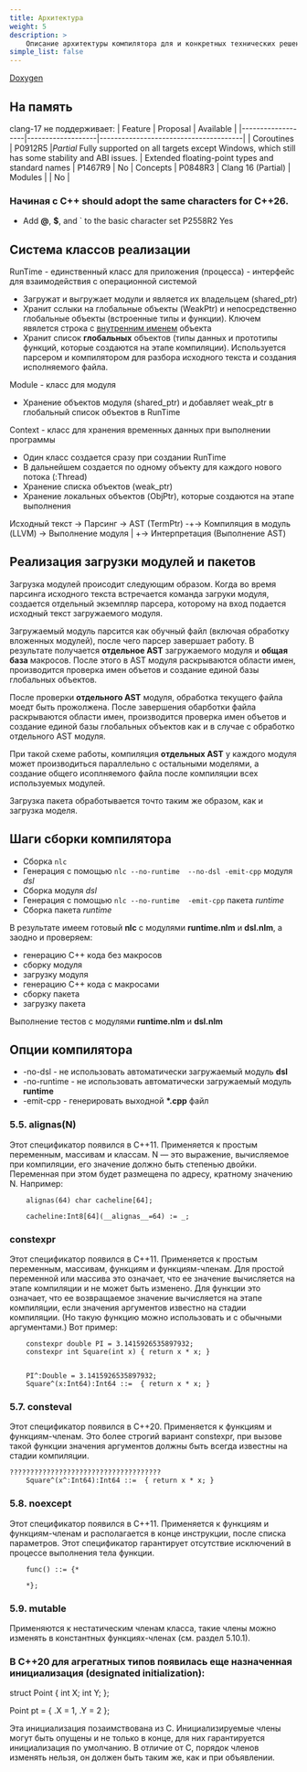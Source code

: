 ```yaml
---
title: Архитектура
weight: 5
description: > 
    Описание архитектуры компилятора для и конкретных технических решений
simple_list: false
---
```


[Doxygen](/doxygen/index.html)


## На память

clang-17 не поддерживает:
|  Feature          |      Proposal     | Available |
|-------------------|-------------------|---------------------------------------|
| Coroutines        |       P0912R5     |*Partial*   Fully supported on all targets except Windows, which still has some stability and ABI issues. 
| Extended floating-point types and standard names  | P1467R9 	| No
| Concepts                                          | P0848R3   | Clang 16 (Partial)
| Modules            |                              | No        |


### Начиная с C++ should adopt the same characters for C++26.
- Add **@**, **$**, and ` to the basic character set          P2558R2 	Yes



## Система классов реализации

RunTime - единственный класс для приложения (процесса) - интерфейс для взаимодействия с операционной системой
- Загружат и выгружает модули и является их владельцем (shared_ptr)
- Хранит сслыки на глобальные объекты (WeakPtr) и непосредственно глобальные объекты (встроенные типы и функции).
    Ключем явялется строка с [внутренним именем](/ru/docs/arch/mangling/) объекта
- Хранит список **глобальных** объектов (типы данных и прототипы функций, которые создаются на этапе компиляции). 
    Используется парсером и компилятором для разбора исходного текста и создания исполняемого файла.

Module - класс для модуля
- Хранение объектов модуля (shared_ptr) и добавляет weak_ptr в глобальный список объектов в RunTime 

Context - класс для хранения временных данных при выполнении программы
- Один класс создается сразу при создании RunTime
- В дальнейшем создается по одному объекту для каждого нового потока (:Thread)
- Хранение списка объектов (weak_ptr<Obj>)
- Хранение локальных объектов (ObjPtr), которые создаются на этапе выполнения



Исходный текст -> Парсинг -> AST (TermPtr) -+->  Компиляция в модуль (LLVM) -> Выполнение модуля
                                            |
                                            +->  Интерпретация (Выполнение AST)



## Реализация загрузки модулей и пакетов

Загрузка модулей происодит следующим образом.
Когда во время парсинга исходного текста встречается команда загруки модуля,
создается отдельный экземпляр парсера, которому на вход подается исходный текст загружаемого модуля.  

Загружаемый модуль парсится как обучный файл (включая обработку вложенных модулей), 
после чего парсер завершает работу. В результате получается **отдельное AST** загружаемого модуля и **общая база** макросов.
После этого в AST модуля раскрываются области имен, производится проверка имен объетов и создание единой базы глобальных объектов.

После проверки **отдельного AST** модуля, обработка текущего файла моедт быть прожолжена.
После завершения обарботки файла раскрываются области имен, производится проверка имен объетов 
и создание единой базы глобальных объектов как и в случае с обработко отдельного AST модуля.

При такой схеме работы, компиляция **отдельных AST** у каждого модуля может производиться параллельно с остальными моделями,
а создание общего исоплняемого файла после компиляции всех используемых модулей.


Загрузка пакета обработывается точто таким же образом, как и загрузка моделя.


## Шаги сборки компилятора
- Сборка `nlc`
- Генерация с помощью `nlc --no-runtime  --no-dsl -emit-cpp` модуля *dsl*
- Сборка модуля *dsl*
- Генерация с помощью `nlc --no-runtime  -emit-cpp` пакета *runtime*
- Сборка пакета *runtime*

В результате имеем готовый **nlc** с модулями **runtime.nlm** и **dsl.nlm**, а заодно и проверяем:
- генерацию С++ кода без макросов
- сборку модуля
- загрузку модуля
- генерацию С++ кода с макросами
- сборку пакета
- загрузку пакета

Выполнение тестов с модулями **runtime.nlm** и **dsl.nlm**

## Опции компилятора
- \-no-dsl - не использовать автоматически загружаемый модуль **dsl**
- \-no-runtime - не использовать автоматически загружаемый модуль **runtime**
- \-emit-cpp - генерировать выходной **\*.cpp** файл



### 5.5. alignas(N)

Этот спецификатор появился в C++11. Применяется к простым переменным, массивам и классам. 
N — это выражение, вычисляемое при компиляции, его значение должно быть степенью двойки. 
Переменная при этом будет размещена по адресу, кратному значению N. Например:

```
    alignas(64) char cacheline[64];

    cacheline:Int8[64](__alignas__=64) := _;
```

 ### constexpr

Этот спецификатор появился в C++11. Применяется к простым переменным, массивам, функциям и функциям-членам. 
Для простой переменной или массива это означает, что ее значение вычисляется на этапе компиляции и не может быть изменено. 
Для функции это означает, что ее возвращаемое значение вычисляется на этапе компиляции, если значения аргументов известно на стадии компиляции. 
(Но такую функцию можно использовать и с обычными аргументами.) Вот пример:


```
    constexpr double PI = 3.1415926535897932;
    constexpr int Square(int x) { return x * x; }


    PI^:Double = 3.1415926535897932;
    Square^(x:Int64):Int64 ::=  { return x * x; }
```



### 5.7. consteval

Этот спецификатор появился в C++20. Применяется к функциям и функциям-членам. 
Это более строгий вариант constexpr, при вызове такой функции значения аргументов должны быть всегда известны на стадии компиляции.

```
?????????????????????????????????????
    Square^(x^:Int64):Int64 ::=  { return x * x; }
```

### 5.8. noexcept

Этот спецификатор появился в C++11. Применяется к функциям и функциям-членам и располагается в конце инструкции, 
после списка параметров. Этот спецификатор гарантирует отсутствие исключений в процессе выполнения тела функции.
```
    func() ::= {*

    *};
```

### 5.9. mutable

Применяются к нестатическим членам класса, такие члены можно изменять в константных функциях-членах (см. раздел 5.10.1).





### В C++20 для агрегатных типов появилась еще назначенная инициализация (designated initialization):

struct Point
{
    int X;
    int Y;
};

Point pt = { .X = 1, .Y = 2 };


Эта инициализация позаимствована из C. Инициализируемые члены могут быть опущены и не только в конце, для них гарантируется инициализация по умолчанию. В отличие от C, порядок членов изменять нельзя, он должен быть таким же, как и при объявлении.